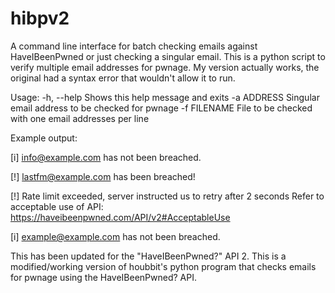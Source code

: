 # hibpv2
 
A command line interface for batch checking emails against HaveIBeenPwned or just checking a singular email.
This is a python script to verify multiple email addresses for pwnage. My version actually works, the original had a syntax error that wouldn't allow it to run.

Usage:
  -h, --help   Shows this help message and exits
  -a ADDRESS   Singular email address to be checked for pwnage
  -f FILENAME  File to be checked with one email addresses per line

 
Example output:

[i] info@example.com has not been breached.

[!] lastfm@example.com has been breached!

[!] Rate limit exceeded, server instructed us to retry after 2 seconds
    Refer to acceptable use of API: https://haveibeenpwned.com/API/v2#AcceptableUse

[i] example@example.com has not been breached.

This has been updated for the "HaveIBeenPwned?" API 2. This is a modified/working version of houbbit's python program that checks emails for pwnage using the HaveIBeenPwned? API.
